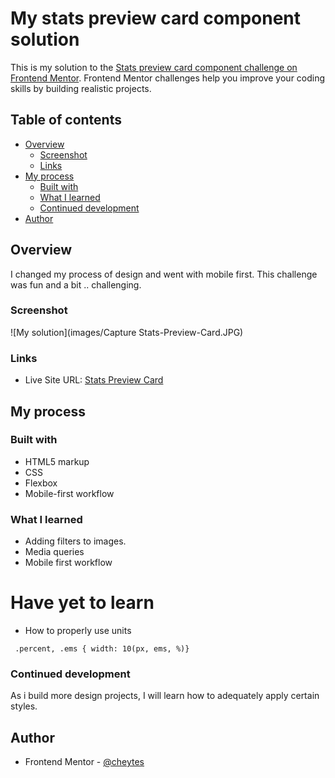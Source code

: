 # My stats preview card component solution

This is my solution to the [Stats preview card component challenge on Frontend Mentor](https://www.frontendmentor.io/challenges/stats-preview-card-component-8JqbgoU62). Frontend Mentor challenges help you improve your coding skills by building realistic projects. 

## Table of contents

- [Overview](#overview)
  - [Screenshot](#screenshot)
  - [Links](#links)
- [My process](#my-process)
  - [Built with](#built-with)
  - [What I learned](#what-i-learned)
  - [Continued development](#continued-development)
- [Author](#author)


## Overview

I changed my process of design and went with mobile first. This challenge was fun and a bit .. challenging.

### Screenshot

![My solution](images/Capture Stats-Preview-Card.JPG)


### Links

- Live Site URL: [Stats Preview Card](https://cheytes.github.io/Stats-preview/)

## My process

### Built with

- HTML5 markup
- CSS
- Flexbox
- Mobile-first workflow

### What I learned

- Adding filters to images. 
- Media queries 
- Mobile first workflow

# Have yet to learn

- How to properly use units

` .percent, .ems {
    width: 10(px, ems, %)}`

### Continued development

As i build more design projects, I will learn how to adequately apply certain styles.

## Author

- Frontend Mentor - [@cheytes](https://www.frontendmentor.io/profile/cheytes)

